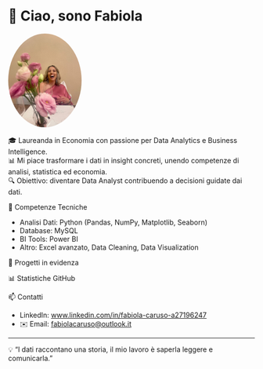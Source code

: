 # 👋 Ciao, sono Fabiola 

<img src="47f5dda6-22e2-4ad8-a213-2cefa76857f6 (2).jpg" alt="Foto Profilo" width="150" style="border-radius:50%">


🎓 Laureanda in Economia con passione per Data Analytics e Business Intelligence.  
📊 Mi piace trasformare i dati in insight concreti, unendo competenze di analisi, statistica ed economia.  
🔍 Obiettivo: diventare Data Analyst contribuendo a decisioni guidate dai dati.  



🚀 Competenze Tecniche  
- Analisi Dati: Python (Pandas, NumPy, Matplotlib, Seaborn)  
- Database: MySQL  
- BI Tools: Power BI
- Altro: Excel avanzato, Data Cleaning, Data Visualization  



🌟 Progetti in evidenza  
 




📊 Statistiche GitHub  



📫 Contatti  
- LinkedIn: www.linkedin.com/in/fabiola-caruso-a27196247
- ✉️ Email: fabiolacaruso@outlook.it  

---

💡 “I dati raccontano una storia, il mio lavoro è saperla leggere e comunicarla.”

